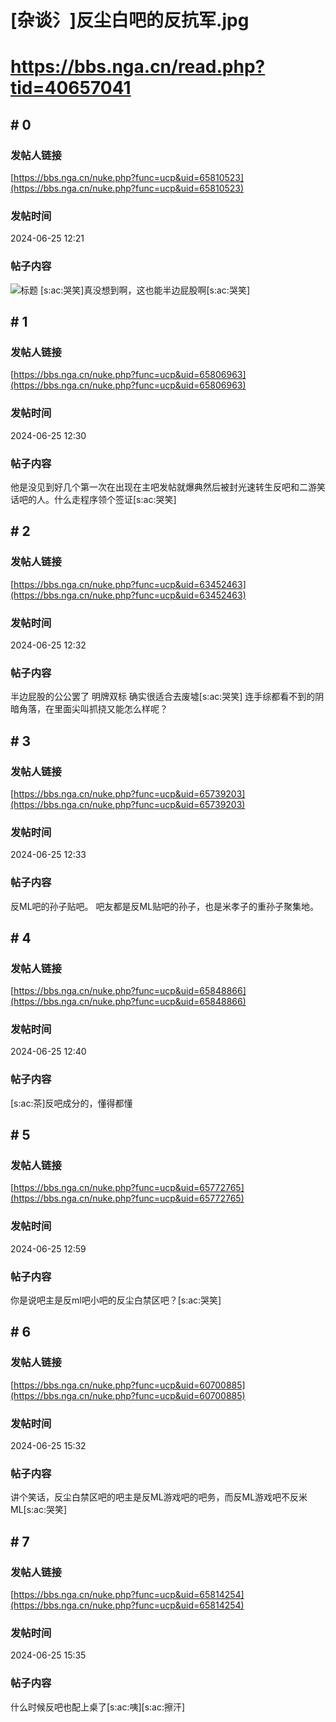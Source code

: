 # [杂谈氵]反尘白吧的反抗军.jpg
# https://bbs.nga.cn/read.php?tid=40657041

## \# 0
### 发帖人链接
[https://bbs.nga.cn/nuke.php?func=ucp&uid=65810523](https://bbs.nga.cn/nuke.php?func=ucp&uid=65810523)
### 发帖时间
2024-06-25 12:21
### 帖子内容
![标题](https://img.nga.178.com/attachments/mon_202406/25/bwQ19j-4lmzK1gT3cSu0-k3.jpg)
[s:ac:哭笑]真没想到啊，这也能半边屁股啊[s:ac:哭笑]
## \# 1
### 发帖人链接
[https://bbs.nga.cn/nuke.php?func=ucp&uid=65806963](https://bbs.nga.cn/nuke.php?func=ucp&uid=65806963)
### 发帖时间
2024-06-25 12:30
### 帖子内容
他是没见到好几个第一次在出现在主吧发帖就爆典然后被封光速转生反吧和二游笑话吧的人。什么走程序领个签证[s:ac:哭笑]
## \# 2
### 发帖人链接
[https://bbs.nga.cn/nuke.php?func=ucp&uid=63452463](https://bbs.nga.cn/nuke.php?func=ucp&uid=63452463)
### 发帖时间
2024-06-25 12:32
### 帖子内容
半边屁股的公公罢了
明牌双标
确实很适合去废墟[s:ac:哭笑]
连手综都看不到的阴暗角落，在里面尖叫抓挠又能怎么样呢？
## \# 3
### 发帖人链接
[https://bbs.nga.cn/nuke.php?func=ucp&uid=65739203](https://bbs.nga.cn/nuke.php?func=ucp&uid=65739203)
### 发帖时间
2024-06-25 12:33
### 帖子内容
反ML吧的孙子贴吧。
吧友都是反ML贴吧的孙子，也是米孝子的重孙子聚集地。
## \# 4
### 发帖人链接
[https://bbs.nga.cn/nuke.php?func=ucp&uid=65848866](https://bbs.nga.cn/nuke.php?func=ucp&uid=65848866)
### 发帖时间
2024-06-25 12:40
### 帖子内容
[s:ac:茶]反吧成分的，懂得都懂
## \# 5
### 发帖人链接
[https://bbs.nga.cn/nuke.php?func=ucp&uid=65772765](https://bbs.nga.cn/nuke.php?func=ucp&uid=65772765)
### 发帖时间
2024-06-25 12:59
### 帖子内容
你是说吧主是反ml吧小吧的反尘白禁区吧？[s:ac:哭笑]
## \# 6
### 发帖人链接
[https://bbs.nga.cn/nuke.php?func=ucp&uid=60700885](https://bbs.nga.cn/nuke.php?func=ucp&uid=60700885)
### 发帖时间
2024-06-25 15:32
### 帖子内容
讲个笑话，反尘白禁区吧的吧主是反ML游戏吧的吧务，而反ML游戏吧不反米ML[s:ac:哭笑]
## \# 7
### 发帖人链接
[https://bbs.nga.cn/nuke.php?func=ucp&uid=65814254](https://bbs.nga.cn/nuke.php?func=ucp&uid=65814254)
### 发帖时间
2024-06-25 15:35
### 帖子内容
什么时候反吧也配上桌了[s:ac:咦][s:ac:擦汗]
